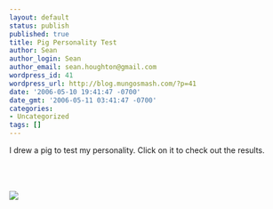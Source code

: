 ```yaml
---
layout: default
status: publish
published: true
title: Pig Personality Test
author: Sean
author_login: Sean
author_email: sean.houghton@gmail.com
wordpress_id: 41
wordpress_url: http://blog.mungosmash.com/?p=41
date: '2006-05-10 19:41:47 -0700'
date_gmt: '2006-05-11 03:41:47 -0700'
categories:
- Uncategorized
tags: []
---
```

<p>I drew a pig to test my personality.  Click on it to check out the results.</p>
<p><a href="http://drawapig.desktopcreatures.com/gallery/large.asp?id=1073023&p=0&hof=1&q=personality+test"><br />
<br/><br />
<img src="http://drawapig.desktopcreatures.com/gallery/2006/5/11/1073023.jpg"/><br />
<br/><br />
</a></p>
